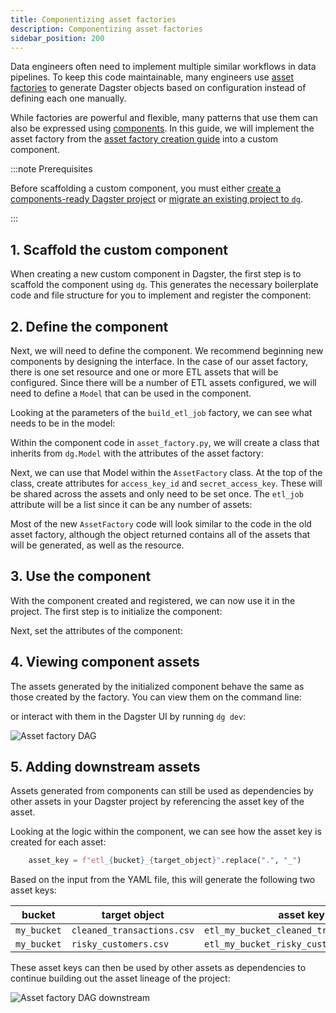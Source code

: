 ```yaml
---
title: Componentizing asset factories
description: Componentizing asset factories
sidebar_position: 200
---
```


Data engineers often need to implement multiple similar workflows in data pipelines. To keep this code maintainable, many engineers use [asset factories](/guides/build/assets/creating-asset-factories) to generate Dagster objects based on configuration instead of defining each one manually.

While factories are powerful and flexible, many patterns that use them can also be expressed using [components](/guides/build/components). In this guide, we will implement the asset factory from the [asset factory creation guide](/guides/build/assets/creating-asset-factories) into a custom component.

:::note Prerequisites

Before scaffolding a custom component, you must either [create a components-ready Dagster project](/guides/build/projects/creating-a-new-project) or [migrate an existing project to `dg`](/guides/build/projects/moving-to-components/migrating-project).

:::

## 1. Scaffold the custom component

When creating a new custom component in Dagster, the first step is to scaffold the component using `dg`. This generates the necessary boilerplate code and file structure for you to implement and register the component:

<CliInvocationExample contents="dg scaffold component AssetFactory" />

## 2. Define the component

Next, we will need to define the component. We recommend beginning new components by designing the interface. In the case of our asset factory, there is one set resource and one or more ETL assets that will be configured. Since there will be a number of ETL assets configured, we will need to define a `Model` that can be used in the component.

Looking at the parameters of the `build_etl_job` factory, we can see what needs to be in the model:

<CodeExample
  path="docs_snippets/docs_snippets/guides/components/asset_factory/asset_factory.py"
  language="python"
  startAfter="start_build_etl_job"
  endBefore="end_build_etl_job"
/>

Within the component code in `asset_factory.py`, we will create a class that inherits from `dg.Model` with the attributes of the asset factory:

<CodeExample
  path="docs_snippets/docs_snippets/guides/components/asset_factory/asset_factory_component.py"
  language="python"
  title="src/<project_name>/components/asset_factory.py"
  startAfter="start_etl_job_model"
  endBefore="end_etl_job_model"
/>

Next, we can use that Model within the `AssetFactory` class. At the top of the class, create attributes for `access_key_id` and  `secret_access_key`. These will be shared across the assets and only need to be set once. The `etl_job` attribute will be a list since it can be any number of assets:

<CodeExample
  path="docs_snippets/docs_snippets/guides/components/asset_factory/asset_factory_component.py"
  language="python"
  title="src/<project_name>/components/asset_factory.py"
  startAfter="start_asset_factory_component"
  endBefore="end_asset_factory_component"
/>

Most of the new `AssetFactory` code will look similar to the code in the old asset factory, although the <PyObject section="definitions" module="dagster" object="Definitions" />  object returned contains all of the assets that will be generated, as well as the resource.

## 3. Use the component

With the component created and registered, we can now use it in the project. The first step is to initialize the component:

<CliInvocationExample contents="dg scaffold defs 'my_project.components.asset_factory.AssetFactory' asset_factory" />

Next, set the attributes of the component:

<CodeExample
  path="docs_snippets/docs_snippets/guides/components/asset_factory/defs.yaml"
  language="yaml"
  title="src/<project_name>/defs/asset_factory/defs.yaml"
/>

## 4. Viewing component assets

The assets generated by the initialized component behave the same as those created by the factory. You can view them on the command line:

<CliInvocationExample contents="dg list defs" />

or interact with them in the Dagster UI by running `dg dev`:

![Asset factory DAG](/images/guides/labs/components/asset-factory.png)

## 5. Adding downstream assets

Assets generated from components can still be used as dependencies by other assets in your Dagster project by referencing the asset key of the asset.

Looking at the logic within the component, we can see how the asset key is created for each asset:

```python
    asset_key = f"etl_{bucket}_{target_object}".replace(".", "_")
```

Based on the input from the YAML file, this will generate the following two asset keys:

| bucket | target object | asset key |
| --- | --- | --- |
| `my_bucket` | `cleaned_transactions.csv` | `etl_my_bucket_cleaned_transactions_csv` |
| `my_bucket` | `risky_customers.csv` | `etl_my_bucket_risky_customers_csv` |

These asset keys can then be used by other assets as dependencies to continue building out the asset lineage of the project:

<CodeExample
  path="docs_snippets/docs_snippets/guides/components/asset_factory/downstream_assets.py"
  language="python"
  title="src/<project_name>/defs/downstream_assets.py"
/>

![Asset factory DAG downstream](/images/guides/labs/components/asset-factory-downstream.png)

